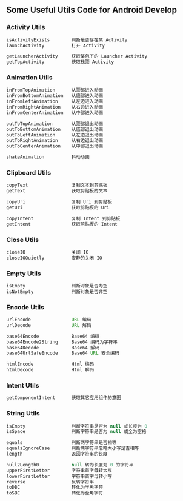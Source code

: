 ## Some Useful Utils Code for Android Develop

### Activity Utils
```java
isActivityExists        判断是否存在某 Activity
launchActivity          打开 Activity

getLauncherActivity     获取某包下的 Launcher Activity
getTopActivity          获取栈顶 Activity
```

### Animation Utils
```java
inFromTopAnimation      从顶部进入动画
inFromBottomAnimation   从底部进入动画
inFromLeftAnimation     从左边进入动画
inFromRightAnimation    从右边进入动画
inFromCenterAnimation   从中部进入动画

outToTopAnimation       从顶部退出动画
outToBottomAnimation    从底部退出动画
outToLeftAnimation      从左边退出动画
outToRightAnimation     从右边退出动画
outToCenterAnimation    从中部退出动画

shakeAnimation          抖动动画
```

### Clipboard Utils
```java
copyText                复制文本到剪贴板
getText                 获取剪贴板的文本

copyUri                 复制 Uri 到剪贴板
getUri                  获取剪贴板的 Uri

copyIntent              复制 Intent 到剪贴板
getIntent               获取剪贴板的 Intent
```

### Close Utils
```java
closeIO                 关闭 IO
closeIOQuietly          安静的关闭 IO
```

### Empty Utils
```java
isEmpty                 判断对象是否为空
isNotEmpty              判断对象是否非空
```

### Encode Utils
```java
urlEncode               URL 编码
urlDecode               URL 解码

base64Encode            Base64 编码
base64Encode2String     Base64 编码为字符串
base64Decode            Base64 解码
base64UrlSafeEncode     Base64 URL 安全编码

htmlEncode              Html 编码
htmlDecode              Html 解码
```

### Intent Utils
```java
getComponentIntent      获取其它应用组件的意图
```

### String Utils
```java
isEmpty                 判断字符串是否为 null 或长度为 0
isSpace                 判断字符串是否为 null 或全为空格

equals                  判断两字符串是否相等
equalsIgnoreCase        判断两字符串忽略大小写是否相等
length                  返回字符串的长度

null2Length0            null 转为长度为 0 的字符串
upperFirstLetter        字符串首字母转大写
lowerFirstLetter        字符串首字母转小写
reverse                 反转字符串
toDBC                   转化为半角字符
toSBC                   转化为全角字符
```
